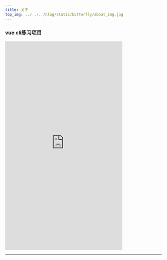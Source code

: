 ```yaml
---
title: 关于
top_img: ../../../blog/static/butterfly/about_img.jpg
---
```


### vue cli练习项目

<iframe src="http://zbglz.gitee.io/test-project" 
width="375" height="667" frameBorder="0"
style="border:#d6d6d6 1px solid;"></iframe>

***
